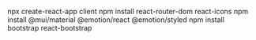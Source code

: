 npx create-react-app client
npm install react-router-dom react-icons
npm install @mui/material @emotion/react @emotion/styled
npm install bootstrap react-bootstrap
